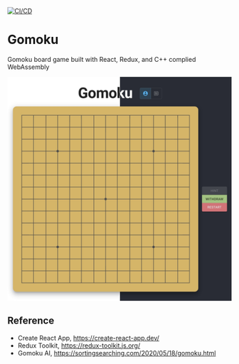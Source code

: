 [![CI/CD](https://github.com/toytag/Gomoku/actions/workflows/ci-cd.yml/badge.svg?branch=main)](https://github.com/toytag/Gomoku/actions/workflows/ci-cd.yml)

# Gomoku

Gomoku board game built with React, Redux, and C++ complied WebAssembly

![UI](https://github.com/toytag/Gomoku/blob/info/ui.jpg)

## Reference
- Create React App, https://create-react-app.dev/
- Redux Toolkit, https://redux-toolkit.js.org/
- Gomoku AI, https://sortingsearching.com/2020/05/18/gomoku.html